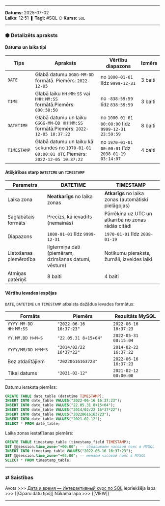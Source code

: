 ___
**Datums:** 2025-07-02   
**Laiks:** 12:51 
❚ **Tagi:** #SQL
⌬ **Kurss:**  `SQL`

---
### ⬢ Detalizēts apraksts
#### Datuma un laika tipi
|**Tips**|**Apraksts**|**Vērtību diapazons**|**Izmērs**|
|---|---|---|---|
|`DATE`|Glabā datumu `GGGG-MM-DD` formātā. Piemērs: `2022-12-05`|no `1000-01-01` līdz `9999-12-31`|3 baiti|
|`TIME`|Glabā laiku `HH:MM:SS` vai `HHH:MM:SS` formātā.Piemērs: `800:50:50`|no `-838:59:59` līdz `838:59:59`|3 baiti|
|`DATETIME`|Glabā datumu un laiku `GGGG-MM-DD HH:MM:SS` formātā.Piemērs: `2022-12-05 10:37:22`|no `1000-01-01 00:00:00` līdz `9999-12-31 23:59:59`|8 baiti|
|`TIMESTAMP`|Glabā datumu un laiku kā sekundes no `1970-01-01 00:00:01 UTC`.Piemērs: `2022-12-05 10:37:22`|no `1970-01-01 00:00:01` līdz `2038-01-19 03:14:07`|4 baiti|

#### Atšķirības starp `DATETIME` un `TIMESTAMP`

|**Parametrs**|**DATETIME**|**TIMESTAMP**|
|---|---|---|
|Laika zona|**Neatkarīgs** no laika zonas|**Atkarīgs** no laika zonas (automātiski pielāgojas)|
|Saglabātais formāts|Precīzs, kā ievadīts (nemainās)|Pārrēķina uz UTC un atkarībā no zonas rādās citādi|
|Diapazons|`1000-01-01` līdz `9999-12-31`|`1970-01-01` līdz `2038-01-19`|
|Lietošanas piemērotība|Ilgtermiņa dati (piemēram, dzimšanas datumi, vēsture)|Notikumu pieraksts, žurnāli, izveides laiki|
|Atmiņas patēriņš|8 baiti|4 baiti|

#### Vērtību ievades iespējas

`DATE`, `DATETIME` un `TIMESTAMP` atbalsta dažādus ievades formātus:

| **Formāts**           | **Piemērs**             | **Rezultāts MySQL**   |
| --------------------- | ----------------------- | --------------------- |
| `YYYY-MM-DD HH:MM:SS` | `"2022-06-16 16:37:23"` | `2022-06-16 16:37:23` |
| `YY.MM.DD H+M+S`      | `"22.05.31 8+15+04"`    | `2022-05-31 08:15:04` |
| `YYYY/MM/DD H*M*S`    | `"2014/02/22 16*37*22"` | `2014-02-22 16:37:22` |
| Bez atdalītājiem      | `"20220616163723"`      | `2022-06-16 16:37:23` |
| Tikai datums          | `"2021-02-12"`          | `2021-02-12 00:00:00` |
Datumu ieraksta piemērs:

```sql
CREATE TABLE date_table (datetime TIMESTAMP);
INSERT INTO date_table VALUES("2022-06-16 16:37:23");
INSERT INTO date_table VALUES("22.05.31 8+15+04");
INSERT INTO date_table VALUES("2014/02/22 16*37*22");
INSERT INTO date_table VALUES("20220616163723");
INSERT INTO date_table VALUES("2021-02-12");
SELECT * FROM date_table;
```

Laika zonas iestatīšanas piemērs:

```sql
CREATE TABLE timestamp_table (timestamp_field TIMESTAMP);
SET @@session.time_zone="+00:00"; -- сбрасываем часовой пояс в MYSQL
INSERT INTO timestamp_table VALUES("2022-06-16 16:37:23");
SET @@session.time_zone="+03:00"; -- меняем часовой пояс в MYSQL
SELECT * FROM timestamp_table;
```


---
### ⇄ Saistības
Avots >>> [Дата и время — Интерактивный курс по SQL](https://sql-academy.org/ru/guide/datetime-data-type)
Iepriekšēja lapa >>> [[Ciparu datu tips]]
Nākama lapa >>> [[VIEW]]
___